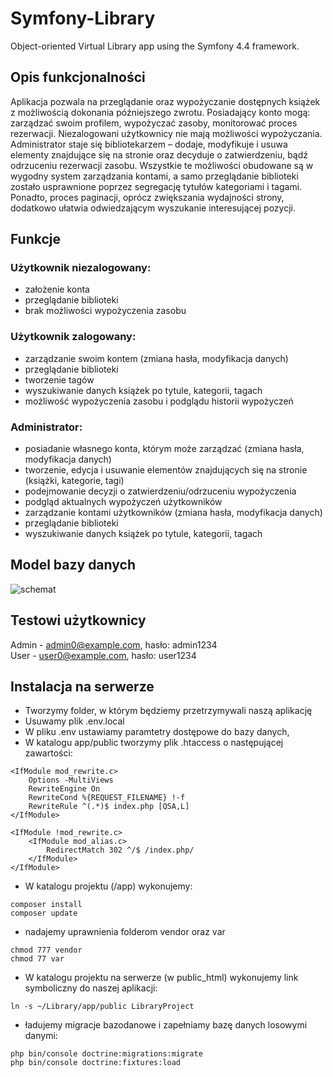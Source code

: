 # Symfony-Library
Object-oriented Virtual Library app using the Symfony 4.4 framework.

## Opis funkcjonalności 
Aplikacja pozwala na przeglądanie oraz wypożyczanie dostępnych książek z możliwością dokonania 
późniejszego zwrotu. Posiadający konto mogą: zarządzać swoim profilem, wypożyczać zasoby, 
monitorować proces rezerwacji. Niezalogowani użytkownicy nie mają możliwości wypożyczania. 
Administrator staje się bibliotekarzem – dodaje, modyfikuje i usuwa elementy znajdujące się na stronie oraz 
decyduje o zatwierdzeniu, bądź odrzuceniu rezerwacji zasobu. 
Wszystkie te możliwości obudowane są w wygodny system zarządzania kontami, a samo 
przeglądanie biblioteki zostało usprawnione poprzez segregację tytułów kategoriami i tagami. Ponadto, 
proces paginacji, oprócz zwiększania wydajności strony, dodatkowo ułatwia odwiedzającym wyszukanie 
interesującej pozycji.

## Funkcje
### Użytkownik niezalogowany:
- założenie konta  
- przeglądanie biblioteki  
- brak możliwości wypożyczenia zasobu  
### Użytkownik zalogowany:
- zarządzanie swoim kontem (zmiana hasła, modyfikacja danych)  
- przeglądanie biblioteki  
- tworzenie tagów
- wyszukiwanie danych książek po tytule, kategorii, tagach  
- możliwość wypożyczenia zasobu i podglądu historii wypożyczeń  
### Administrator:
- posiadanie własnego konta, którym może zarządzać (zmiana hasła, modyfikacja danych)  
- tworzenie, edycja i usuwanie elementów znajdujących się na stronie (książki, kategorie, tagi)  
- podejmowanie decyzji o zatwierdzeniu/odrzuceniu wypożyczenia  
- podgląd aktualnych wypożyczeń użytkowników  
- zarządzanie kontami użytkowników (zmiana hasła, modyfikacja danych)  
- przeglądanie biblioteki  
- wyszukiwanie danych książek po tytule, kategorii, tagach  

## Model bazy danych
![schemat](https://user-images.githubusercontent.com/80485893/126038448-4ab99287-f8f5-4b91-b3a1-6fceca1296c4.png)

## Testowi użytkownicy
Admin - admin0@example.com, hasło: admin1234  
User - user0@example.com, hasło: user1234

## Instalacja na serwerze
- Tworzymy folder, w którym będziemy przetrzymywali naszą aplikację  
- Usuwamy plik .env.local  
- W pliku .env ustawiamy paramtetry dostępowe do bazy danych,  
- W katalogu app/public tworzymy plik .htaccess o następującej zawartości:  
```text
<IfModule mod_rewrite.c>
    Options -MultiViews
    RewriteEngine On
    RewriteCond %{REQUEST_FILENAME} !-f
    RewriteRule ^(.*)$ index.php [QSA,L]
</IfModule>

<IfModule !mod_rewrite.c>
    <IfModule mod_alias.c>
        RedirectMatch 302 ^/$ /index.php/
    </IfModule>
</IfModule>
```
- W katalogu projektu (/app) wykonujemy:
```text
composer install
composer update
```
- nadajemy uprawnienia folderom vendor oraz var
```text
chmod 777 vendor
chmod 77 var
```
- W katalogu projektu na serwerze (w public_html) wykonujemy link symboliczny do naszej aplikacji:
```text
ln -s ~/Library/app/public LibraryProject
```
- ładujemy migracje bazodanowe i zapełniamy bazę danych losowymi danymi:
```text
php bin/console doctrine:migrations:migrate
php bin/console doctrine:fixtures:load
```
